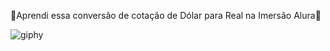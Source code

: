 💸Aprendi essa conversão de cotação de Dólar para Real na Imersão Alura💸


![giphy](https://user-images.githubusercontent.com/112970416/216799299-e82ec34b-46ff-457f-84d9-84cfd44a3ff8.gif)
